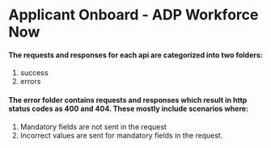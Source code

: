 
# **Applicant Onboard - ADP Workforce Now**

#### The requests and responses for each api are categorized into two folders:

1. success
2. errors

#### The error folder contains requests and responses which result in http status codes as 400 and 404. These mostly include scenarios where: 

1. Mandatory fields are not sent in the request
2. Incorrect values are sent for mandatory fields in the request.


